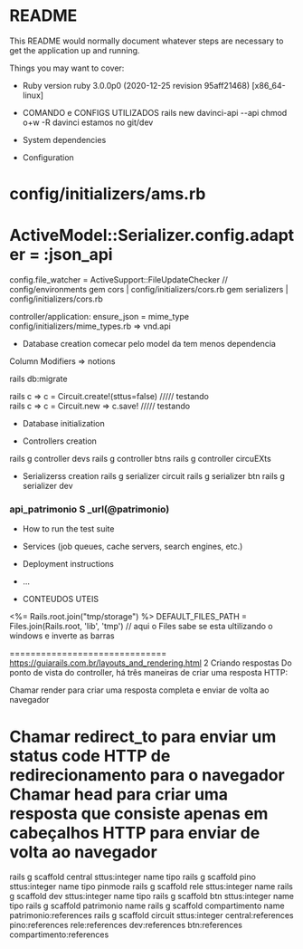 # README

This README would normally document whatever steps are necessary to get the
application up and running.

Things you may want to cover:


* Ruby version
ruby 3.0.0p0 (2020-12-25 revision 95aff21468) [x86_64-linux]
* COMANDO e CONFIGS UTILIZADOS 
    rails new davinci-api --api
    chmod o+w -R davinci
    estamos no git/dev

* System dependencies

* Configuration
# config/initializers/ams.rb
  # ActiveModel::Serializer.config.adapter = :json_api
config.file_watcher = ActiveSupport::FileUpdateChecker  // config/environments
gem cors | config/initializers/cors.rb
gem serializers | config/initializers/cors.rb

 controller/application:
    ensure_json = mime_type
config/initializers/mime_types.rb  => vnd.api

* Database creation
comecar pelo model da tem menos dependencia


Column Modifiers => notions

rails db:migrate

rails c => c = Circuit.create!(sttus=false)    ///// testando  
rails c => c = Circuit.new => c.save!    ///// testando  


* Database initialization

* Controllers creation

rails g controller devs
rails g controller btns
rails g controller circuEXts

* Serializerss creation
rails g serializer circuit
rails g serializer btn
rails g serializer dev

### api_patrimonio S _url(@patrimonio)

<!-- SETENDO O CAMINHO DO APP PARA QUE OS LINKs DO SERIALIZERS POSSAM ENCONTRAR 
  Rails.application.routes.default_url_options = {
    host: 45.174.216.22,
    port: 4151
  } -->


* How to run the test suite

* Services (job queues, cache servers, search engines, etc.)

* Deployment instructions

* ...


* CONTEUDOS UTEIS

<%= Rails.root.join("tmp/storage") %>
DEFAULT_FILES_PATH = Files.join(Rails.root, 'lib', 'tmp') // aqui o Files sabe se esta ultilizando o windows e inverte as barras


==============================  
https://guiarails.com.br/layouts_and_rendering.html
2 Criando respostas
Do ponto de vista do controller, há três maneiras de criar uma resposta HTTP:

Chamar render para criar uma resposta completa e enviar de volta ao navegador

Chamar redirect_to para enviar um status code HTTP de redirecionamento para o navegador
Chamar head para criar uma resposta que consiste apenas em cabeçalhos HTTP para enviar de volta ao navegador
===================================





rails g scaffold central sttus:integer name tipo
rails g scaffold pino sttus:integer name tipo pinmode
rails g scaffold rele sttus:integer name
rails g scaffold dev sttus:integer name tipo
rails g scaffold btn sttus:integer name tipo
rails g scaffold patrimonio name
rails g scaffold compartimento name patrimonio:references
rails g scaffold circuit sttus:integer central:references pino:references rele:references dev:references btn:references compartimento:references